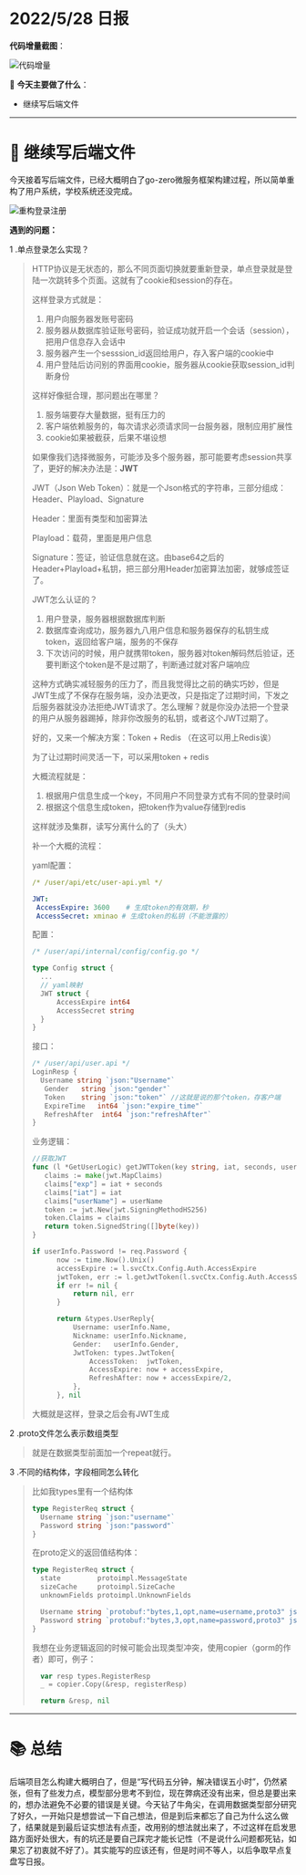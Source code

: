 # 2022/5/28 日报

**代码增量截图**：

![代码增量](D:\Courses_spring_22\database-project\日报\imgs\5-28\代码增量.jpg)



📑 **今天主要做了什么**：

- 继续写后端文件



---



# 🔌 继续写后端文件

​	今天接着写后端文件，已经大概明白了go-zero微服务框架构建过程，所以简单重构了用户系统，学校系统还没完成。

![重构登录注册](D:\Courses_spring_22\database-project\日报\imgs\5-28\重构登录注册.jpg)



**遇到的问题：**

1 .单点登录怎么实现？

>HTTP协议是无状态的，那么不同页面切换就要重新登录，单点登录就是登陆一次跳转多个页面。这就有了cookie和session的存在。
>
>这样登录方式就是：
>
>1. 用户向服务器发账号密码
>2. 服务器从数据库验证账号密码，验证成功就开启一个会话（session），把用户信息存入会话中
>3. 服务器产生一个sesssion_id返回给用户，存入客户端的cookie中
>4. 用户登陆后访问别的界面用cookie，服务器从cookie获取session_id判断身份
>
>这样好像挺合理，那问题出在哪里？
>
>1. 服务端要存大量数据，挺有压力的
>2. 客户端依赖服务的，每次请求必须请求同一台服务器，限制应用扩展性
>3. cookie如果被截获，后果不堪设想
>
> 
>
>如果像我们选择微服务，可能涉及多个服务器，那可能要考虑session共享了，更好的解决办法是：**JWT**
>
>JWT（Json Web Token）：就是一个Json格式的字符串，三部分组成：Header、Playload、Signature
>
>Header：里面有类型和加密算法
>
>Playload：载荷，里面是用户信息
>
>Signature：签证，验证信息就在这。由base64之后的Header+Playload+私钥，把三部分用Header加密算法加密，就够成签证了。
>
> 
>
>JWT怎么认证的？
>
>1. 用户登录，服务器根据数据库判断
>2. 数据库查询成功，服务器九八用户信息和服务器保存的私钥生成token，返回给客户端，服务的不保存
>3. 下次访问的时候，用户就携带token，服务器对token解码然后验证，还要判断这个token是不是过期了，判断通过就对客户端响应
>
>这种方式确实减轻服务的压力了，而且我觉得比之前的确实巧妙，但是JWT生成了不保存在服务端，没办法更改，只是指定了过期时间，下发之后服务器就没办法拒绝JWT请求了。怎么理解？就是你没办法把一个登录的用户从服务器踢掉，除非你改服务的私钥，或者这个JWT过期了。
>
> 
>
>好的，又来一个解决方案：Token + Redis （在这可以用上Redis诶）
>
>为了让过期时间灵活一下，可以采用token + redis
>
>大概流程就是：
>
>1. 根据用户信息生成一个key，不同用户不同登录方式有不同的登录时间
>2. 根据这个信息生成token，把token作为value存储到redis
>
>这样就涉及集群，读写分离什么的了（头大）
>
> 
>
>补一个大概的流程：
>
>yaml配置：
>
>```yaml
>/* /user/api/etc/user-api.yml */
>
>JWT:
>  AccessExpire: 3600    # 生成token的有效期，秒
>  AccessSecret: xminao # 生成token的私钥（不能泄露的）
>```
>
> 配置：
>
>```go
>/* /user/api/internal/config/config.go */
>
>type Config struct {
>	...
>	// yaml映射
>	JWT struct {
>		AccessExpire int64
>		AccessSecret string
>	}
>}
>```
>
> 接口：
>
>```go
>/* /user/api/user.api */
>LoginResp {
>	Username string `json:"Username"`
>    Gender   string `json:"gender"`
>    Token    string `json:"token"` //这就是说的那个token，存客户端
>    ExpireTime   int64 `json:"expire_time"`
>    RefreshAfter  int64 `json:"refreshAfter"`
>}
>```
>
>业务逻辑：
>
>```go
>//获取JWT
>func (l *GetUserLogic) getJWTToken(key string, iat, seconds, userId int64) (string, error) {
>    claims := make(jwt.MapClaims)
>    claims["exp"] = iat + seconds
>    claims["iat"] = iat
>    claims["userName"] = userName
>    token := jwt.New(jwt.SigningMethodHS256)
>    token.Claims = claims
>    return token.SignedString([]byte(key))
>}
>
>if userInfo.Password != req.Password {
>		now := time.Now().Unix()
>		accessExpire := l.svcCtx.Config.Auth.AccessExpire
>		jwtToken, err := l.getJwtToken(l.svcCtx.Config.Auth.AccessSecret, now, accessExpire, userInfo.Name)
>		if err != nil {
>			return nil, err
>		}
>
>		return &types.UserReply{
>			Username: userInfo.Name,
>			Nickname: userInfo.Nickname,
>			Gender:   userInfo.Gender,
>			JwtToken: types.JwtToken{
>				AccessToken:  jwtToken,
>				AccessExpire: now + accessExpire,
>				RefreshAfter: now + accessExpire/2,
>			},
>		}, nil
>```
>
>大概就是这样，登录之后会有JWT生成



2 .proto文件怎么表示数组类型

>就是在数据类型前面加一个repeat就行。



3 .不同的结构体，字段相同怎么转化

>比如我types里有一个结构体
>
>```go
>type RegisterReq struct {
>	Username string `json:"username"`
>	Password string `json:"password"`
>}
>```
>
>在proto定义的返回值结构体：
>
>```go
>type RegisterReq struct {
>	state         protoimpl.MessageState
>	sizeCache     protoimpl.SizeCache
>	unknownFields protoimpl.UnknownFields
>
>	Username string `protobuf:"bytes,1,opt,name=username,proto3" json:"username,omitempty"`
>	Password string `protobuf:"bytes,3,opt,name=password,proto3" json:"password,omitempty"`
>}
>```
>
> 
>
>我想在业务逻辑返回的时候可能会出现类型冲突，使用copier（gorm的作者）即可，例子：
>
>```go
>	var resp types.RegisterResp
>	_ = copier.Copy(&resp, registerResp)
>
>	return &resp, nil
>```





---



# 📚 总结

​	后端项目怎么构建大概明白了，但是“写代码五分钟，解决错误五小时”，仍然紧张，但有了些发力点，模型部分思考不到位，现在弊病还没有出来，但总是要出来的，想办法避免不必要的错误是关键。今天钻了牛角尖，在调用数据类型部分研究了好久，一开始只是想尝试一下自己想法，但是到后来都忘了自己为什么这么做了，结果就是到最后证实想法有点歪，改用别的想法就出来了，不过这样在启发思路方面好处很大，有的坑还是要自己踩完才能长记性（不是说什么问题都死钻，如果忘了初衷就不好了）。其实能写的应该还有，但是时间不等人，以后争取早点复盘写日报。